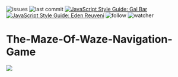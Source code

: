 ![issues](https://img.shields.io/github/issues/galbar07/The-Maze-Of-Waze-Navigation-Game)
![last commit](https://img.shields.io/github/last-commit/galbar07/The-Maze-Of-Waze-Navigation-Game)
[![JavaScript Style Guide: Gal Bar](https://img.shields.io/badge/Gal%20Bar-linkedin-brightgreen.svg?style=flat)](https://il.linkedin.com/in/gal-bar-576638173?trk=people-guest_profile-result-card_result-card_full-click)
[![JavaScript Style Guide: Eden Reuveni](https://img.shields.io/badge/Eden%20Reuveni-linkedin-brightgreen.svg?style=flat)](https://www.linkedin.com/in/eden-reuveni/)
![follow](https://img.shields.io/github/followers/galbar07?label=Follow&style=social)
![watcher](https://img.shields.io/github/watchers/galbar07/The-Maze-Of-Waze-Navigation-Game?label=Watcher&style=social)


# The-Maze-Of-Waze-Navigation-Game

[![](https://imgur.com/PYbAdDu.png)](http://www.youtube.com/watch?v=cTmzMv8FwFY "Project")

